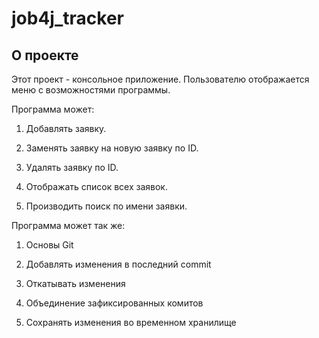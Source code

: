 # job4j_tracker

## О проекте

Этот проект - консольное приложение. Пользователю отображается меню с возможностями программы.

Программа может:

1. Добавлять заявку.

1. Заменять заявку на новую заявку по ID.

1. Удалять заявку по ID.

1. Отображать список всех заявок.

1. Производить поиск по имени заявки.

Программа может так же:

1. Основы Git
   
2. Добавлять изменения в последний commit
   
3. Откатывать изменения

4. Объединение зафиксированных комитов

5. Сохранять изменения во временном хранилище